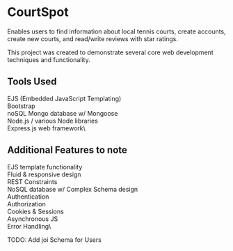 # CourtSpot
Enables users to find information about local tennis courts, create accounts, create new courts, and read/write reviews with star ratings.

This project was created to demonstrate several core web development techniques and functionality.

## Tools Used

EJS (Embedded JavaScript Templating)\
Bootstrap\
noSQL Mongo database w/ Mongoose\
Node.js / various Node libraries\
Express.js web framework\

## Additional Features to note

EJS template functionality\
Fluid & responsive design\
REST Constraints\
NoSQL database w/ Complex Schema design\
Authentication\
Authorization\
Cookies & Sessions\
Asynchronous JS\
Error Handling\

TODO: Add joi Schema for Users